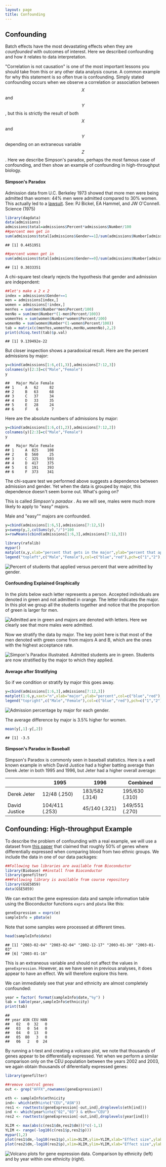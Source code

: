 ```yaml
---
layout: page
title: Confounding
---
```




## Confounding

Batch effects have the most devastating effects when they are _counfounded_ with outcomes of interest. Here we described confounding and how it relates to data interpretation.

"Correlation is not causation" is one of the most important lessons you should take from this or any other data analysis course. A common example for why this statement is so often true is confounding. Simply stated confounding occurs when we observe a correlation or association between $$X$$ and $$Y$$, but  this is strictly the result of both $$X$$ and $$Y$$ depending on an extraneous variable $$Z$$. Here we describe Simpson's paradox, perhaps the most famous case of confounding, and then show an example of confounding in high-throughput biology.

#### Simpson's Paradox

Admission data from U.C. Berkeley 1973 showed that more men were being admitted than women: 44% men were admitted compared to 30% women. This actually led to a [lawsuit](http://en.wikipedia.org/wiki/Simpson%27s_paradox#Berkeley_gender_bias_case). See: PJ Bickel, EA Hammel, and JW O'Connell. Science (1975)



```r
library(dagdata)
data(admissions)
admissions$total=admissions$Percent*admissions$Number/100
##percent men get in
sum(admissions$total[admissions$Gender==1]/sum(admissions$Number[admissions$Gender==1]))
```

```
## [1] 0.4451951
```

```r
##percent women get in
sum(admissions$total[admissions$Gender==0]/sum(admissions$Number[admissions$Gender==0]))
```

```
## [1] 0.3033351
```

A chi-square test clearly rejects the hypothesis that gender and admission are independent:

```r
##let's make a 2 x 2
index = admissions$Gender==1
men = admissions[index,]
women = admissions[!index,]
menYes = sum(men$Number*men$Percent/100)
menNo = sum(men$Number*(1-men$Percent/100))
womenYes = sum(women$Number*women$Percent/100)
womenNo = sum(women$Number*(1-women$Percent/100))
tab = matrix(c(menYes,womenYes,menNo,womenNo),2,2)
print(chisq.test(tab)$p.val)
```

```
## [1] 9.139492e-22
```

But closer inspection shows a paradoxical result. Here are the percent admissions by major:

```r
y=cbind(admissions[1:6,c(1,3)],admissions[7:12,3])
colnames(y)[2:3]=c("Male","Female")
y
```

```
##   Major Male Female
## 1     A   62     82
## 2     B   63     68
## 3     C   37     34
## 4     D   33     35
## 5     E   28     24
## 6     F    6      7
```


Here are the absolute numbers of admissions by major:

```r
y=cbind(admissions[1:6,c(1,2)],admissions[7:12,2])
colnames(y)[2:3]=c("Male","Female")
y
```

```
##   Major Male Female
## 1     A  825    108
## 2     B  560     25
## 3     C  325    593
## 4     D  417    375
## 5     E  191    393
## 6     F  373    341
```

The chi-square test we performed above suggests a dependence between admission and gender. Yet when the data is grouped by major, this dependence doesn't seem borne out.  What's going on? 

This is called _Simpson's paradox_ .
As we will see, males were much more likely to apply to "easy" majors. 

Male and "easy"" majors are confounded. 

```r
y=cbind(admissions[1:6,5],admissions[7:12,5])
y=sweep(y,2,colSums(y),"/")*100
x=rowMeans(cbind(admissions[1:6,3],admissions[7:12,3]))

library(rafalib)
mypar()
matplot(x,y,xlab="percent that gets in the major",ylab="percent that applies to major",col=c("blue","red"),cex=1.5)
legend("topleft",c("Male","Female"),col=c("blue","red"),pch=c("1","2"),box.lty=0)
```

![Percent of students that applied versus percent that were admitted by gender.](figure/confounding-hard_major_confounding-1.png) 


#### Confounding Explained Graphically


In the plots below each letter represents a person. Accepted individuals are denoted in green and not admitted in orange. The letter indicates the major. In this plot we group all the students together and notice that the proportion of green is larger for men.


![Admitted are in green and majors are denoted with letters. Here we clearly see that more males were admitted.](figure/confounding-simpsons_paradox_illustration-1.png) 

Now we stratify the data by major. The key point here is that most of the men denoted with green come from majors A and B, which are the ones with the highest acceptance rate. 


![Simpon's Paradox illustrated. Admitted students are in green. Students are now stratified by the major to which they applied.](figure/confounding-simpsons_paradox_illustration2-1.png) 

#### Average after Stratifying

So if we condition or stratify by major this goes away. 

```r
y=cbind(admissions[1:6,3],admissions[7:12,3])
matplot(1:6,y,xaxt="n",xlab="major",ylab="percent",col=c("blue","red"),cex=1.5)
legend("topright",c("Male","Female"),col=c("blue","red"),pch=c("1","2"),box.lty=0,cex=0.75)
```

![Admission percentage by major for each gender.](figure/confounding-admission_by_major-1.png) 

The average difference by major is 3.5% higher for women.


```r
mean(y[,1]-y[,2])
```

```
## [1] -3.5
```

#### Simpson's Paradox in Baseball

Simpson's Paradox is commonly seen in baseball statistics. Here is a well known example in which David Justice had a higher batting average than Derek Jeter in both 1995 and 1996, but Jeter had a higher overall average:

|               | 1995           | 1996           | Combined        |
| ------------- | -------------- | -------------- | --------------- |
| Derek Jeter   | 12/48 (.250)   | 183/582 (.314) | 195/630 (.310)  |
| David Justice | 104/411 (.253) | 45/140 (.321)  | 149/551 (.270)  |


<a name="genomics"></a>

## Confounding: High-throughput Example

To describe the problem of confounding with a real example, we will use a dataset from [this paper](http://www.ncbi.nlm.nih.gov/pubmed/17206142) that claimed that roughly 50% of genes where differentially expressed when comparing blood from two ethnic groups. We include the data in one of our data packages:


```r
##Following two libraries are available from Bioconductor
library(Biobase) ##install from Bioconductor
library(genefilter) 
###Following library is available from course repository
library(GSE5859) 
data(GSE5859)
```

We can extract the gene expression data and sample information table using the Bioconductor functions `exprs` and `pData` like this:


```r
geneExpression = exprs(e)
sampleInfo = pData(e)
```

Note that some samples were processed at different times.


```r
head(sampleInfo$date)
```

```
## [1] "2003-02-04" "2003-02-04" "2002-12-17" "2003-01-30" "2003-01-03"
## [6] "2003-01-16"
```

This is an extraneous variable and should not affect the values in `geneExpression`. However, as we have seen in previous analyses, it does appear to have an effect. We will therefore explore this here.

We can immediately see that year and ethnicity are almost completely confounded:


```r
year = factor( format(sampleInfo$date,"%y") )
tab = table(year,sampleInfo$ethnicity)
print(tab)
```

```
##     
## year ASN CEU HAN
##   02   0  32   0
##   03   0  54   0
##   04   0  13   0
##   05  80   3   0
##   06   2   0  24
```

By running a t-test and creating a volcano plot, we note that thousands of genes appear to be differentially expressed. Yet when we perform a similar comparison only on the CEU population between the years 2002 and 2003, we again obtain thousands of diferentially expressed genes:



```r
library(genefilter)

##remove control genes
out <- grep("AFFX",rownames(geneExpression))

eth <- sampleInfo$ethnicity
ind<- which(eth%in%c("CEU","ASN"))
res1 <- rowttests(geneExpression[-out,ind],droplevels(eth[ind]))
ind <- which(year%in%c("02","03") & eth=="CEU")
res2 <- rowttests(geneExpression[-out,ind],droplevels(year[ind]))

XLIM <- max(abs(c(res1$dm,res2$dm)))*c(-1,1)
YLIM <- range(-log10(c(res1$p,res2$p)))
mypar(1,2)
plot(res1$dm,-log10(res1$p),xlim=XLIM,ylim=YLIM,xlab="Effect size",ylab="-log10(p-value)",main="Populations")
plot(res2$dm,-log10(res2$p),xlim=XLIM,ylim=YLIM,xlab="Effect size",ylab="-log10(p-value)",main="2003 v 2002")
```

![Volcano plots for gene expression data. Comparison by ethnicity (left) and by year within one ethnicity (right).](figure/confounding-volcano_plots-1.png) 

